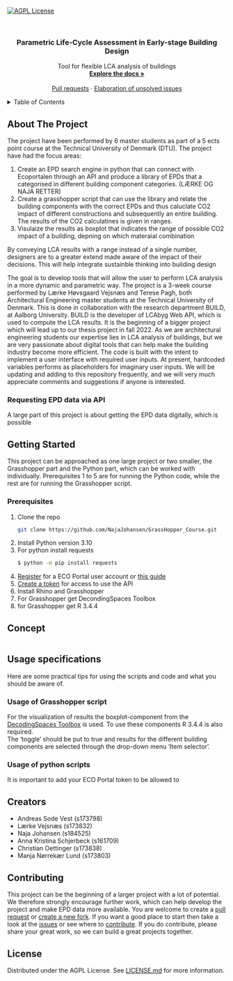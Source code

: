 [![AGPL License][license-shield]][license-url]

<br />
<div align="center">
<h3 align="center">Parametric Life-Cycle Assessment in Early-stage Building Design</h3>
  <p align="center">
    Tool for flexible LCA analysis of buildings
    <br />
    <a href="https://github.com/NajaJohansen/GrassHopper_Course"><strong>Explore the docs »</strong></a>
    <br />
    <br />
    <a href="https://github.com/NajaJohansen/GrassHopper_Course/pulls">Pull requests</a>
    ·
    <a href="https://github.com/NajaJohansen/GrassHopper_Course/issues">Elaboration of unsolved issues</a>
  </p>
</div>
<!-- TABLE OF CONTENTS -->
<details>
  <summary>Table of Contents</summary>
  <ol>
    <li>
      <a href="#about-the-project">About The Project</a>
    </li>
    <li>
      <a href="#getting-started">Getting Started</a>
      <ul>
        <li><a href="#prerequisites">Prerequisites</a></li>
        <li><a href="#installation">Installation</a></li>
      </ul>
    </li>
    <li><a href="#usage">Concept</a></li>
    <li><a href="#usage">Usage</a></li>
    <li><a href="#roadmap">Roadmap</a></li>
    <li><a href="#contributing">Contributing</a></li>
    <li><a href="#license">License</a></li>
    <li><a href="#contact">Contact</a></li>
    <li><a href="#acknowledgments">Acknowledgments</a></li>
  </ol>
</details>

<!-- ABOUT THE PROJECT -->
## About The Project
The project have been performed by 6 master students as part of a 5 ects point course at the Technical University of Denmark (DTU). The project have had the focus areas: 
  1) Create an EPD search engine in python that can connect with Ecoportalen through an API and produce a library of EPDs that a categorised in different building component categories. (LÆRKE OG NAJA RETTER)
  2) Create a grasshopper script that can use the library and relate the building components with the correct EPDs and thus caluclate CO2 impact of different constructions and subsequently an entire building. The results of the CO2 calculatines is given in ranges. 
  3) Visulaize the results as boxplot that indicates the range of possible CO2 impact of a building, depning on which materaial combination 


By conveying LCA results with a range instead of a single number, designers are to a greater extend made aware of the impact of their decisions. This will help integrate sustainble thinking into building design

The goal is to develop tools that will allow the user to perform LCA analysis in a 
more dynamic and parametric way.
The project is a 3-week course performed by Lærke Høvsgaard Vejsnæs and Terese Pagh, both
Architectural Engineering master students at the Technical University of Denmark.
This is done in collaboration with the research department BUILD, at Aalborg University.
BUILD is the developer of LCAbyg Web API, which is used to compute the LCA results. 
It is the beginning of a bigger project which will lead up to our thesis project in fall 2022.
As we are architectural engineering students our expertise lies in LCA analysis of buildings, but we are very passionate about 
digital tools that can help make the building industry become more efficient.
The code is built with the intent to implement a user interface with required user inputs. At present, hardcoded variables performs as placeholders for imaginary user inputs. 
We will be updating and adding to this repository frequently, and we will very much appreciate comments and suggestions 
if anyone is interested. 

### Requesting EPD data via API
A large part of this project is about getting the EPD data digitally, which is possible 

<!-- GETTING STARTED -->
## Getting Started
This project can be approached as one large project or two smaller, the Grasshopper part and the Python part, which 
can be worked with individually. Prerequisites 1 to 5 are for running the Python code, while the rest are for running
the Grasshopper script. 

### Prerequisites
1. Clone the repo
   ```sh
   git clone https://github.com/NajaJohansen/GrassHopper_Course.git
   ```
2. Install Python version 3.10
3. For python install requests
   ```sh
   $ python -m pip install requests
   ```
4. [Register](https://data.eco-platform.org/registration.xhtml) for a ECO Portal user account or [this guide](https://data.eco-platform.org/static/doc/ECO_Portal_API_Howto_Obtain_a_Token.pdf)
5. [Create a token](https://data.eco-platform.org/static/doc/ECO_Portal_API_Howto_Obtain_a_Token.pdf) for access to use the API
6. Install Rhino and Grasshopper
7. For Grasshopper get DecondingSpaces Toolbox
8. for Grasshopper get R 3.4.4


<!-- CONCEPT -->
## Concept

![<img src="doc/diagrams/workflow_jan_22.png"/>](doc/diagrams/workflow_jan22.png "Workflow")

<!-- USAGE SPECIFICATIONS -->
## Usage specifications
Here are some practical tips for using the scripts and code and what you should be aware of.

### Usage of Grasshopper script
For the visualization of results the boxplot-component from the 
[DecodingSpaces Toolbox](https://toolbox.decodingspaces.net/) is used. To use these components R 3.4.4 is also required.  
The ‘toggle’ should be put to true and results for the different building 
components are selected through the drop-down menu ‘Item selector’. 

### Usage of python scripts
It is important to add your ECO Portal token to be allowed to 


<!-- CREATORS -->
## Creators
- Andreas Sode Vest (s173798)
- Lærke Vejsnæs (s173832)
- Naja Johansen (s184525)
- Anna Kristina Schjerbeck (s161709)
- Christian Oettinger (s173838)
- Manja Nørrekær Lund (s173803)

<!-- CONTRIBUTING -->
## Contributing
This project can be the beginning of a larger project with a lot of potential. 
We therefore strongly encourage further work,
which can help develop the project and make EPD data more available. 
You are welcome to create a [pull request](https://github.com/NajaJohansen/GrassHopper_Course/pulls) or 
[create a new fork](https://github.com/NajaJohansen/GrassHopper_Course/fork).
If you want a good place to start then take a look at the 
[issues](https://github.com/NajaJohansen/GrassHopper_Course/issues) or see where to 
[contribute](https://github.com/NajaJohansen/GrassHopper_Course/contribute). If you do contribute, please share your
great work, so we can build a great projects together.

<!-- LICENSE -->
## License
Distributed under the AGPL License. See [LICENSE.md](LICENSE.md) for more information.


<!-- MARKDOWN LINKS & IMAGES -->
<!-- https://www.markdownguide.org/basic-syntax/#reference-style-links -->
[contributors-shield]: https://img.shields.io/github/contributors/github_username/repo_name.svg?style=for-the-badge
[contributors-url]: https://github.com/NajaJohansen/GrassHopper_Course/contribute
[forks-shield]: https://img.shields.io/github/forks/github_username/repo_name.svg?style=for-the-badge
[forks-url]: https://github.com/NajaJohansen/GrassHopper_Course/fork
[stars-shield]: https://img.shields.io/github/stars/github_username/repo_name.svg?style=for-the-badge
[stars-url]: https://github.com/NajaJohansen/GrassHopper_Course/stargazers
[issues-shield]: https://img.shields.io/github/issues/github_username/repo_name.svg?style=for-the-badge
[issues-url]: https://github.com/NajaJohansen/GrassHopper_Course/issues
[license-shield]: https://img.shields.io/badge/LICENSE-GNU%20AGPL-lightgrey?style=for-the-badge&logo=gnu
[license-url]: https://www.gnu.org/licenses/agpl-3.0.en.html

